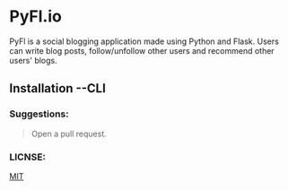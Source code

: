 # PyFl.io
PyFl is a social blogging application made using Python and Flask. Users can write blog posts, follow/unfollow other users and recommend other users' blogs.

## Installation --CLI

### Suggestions:
> Open a pull request.

### LICNSE:
[MIT](https://github.com/mr-shubhshar/pyfl.io/blob/master/LICENSE)
